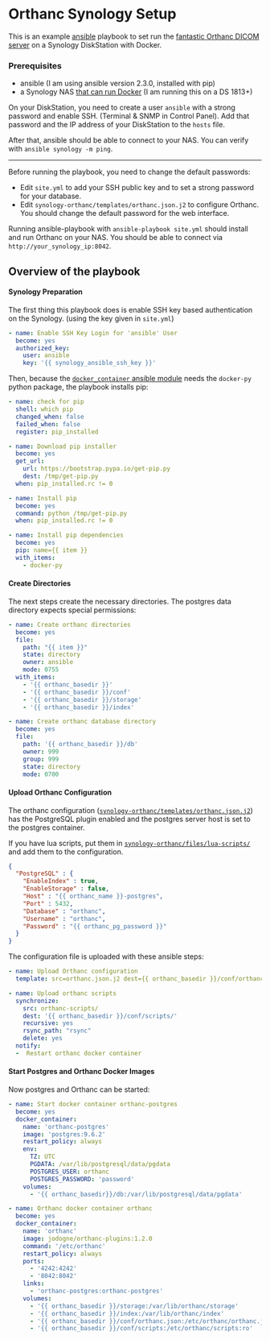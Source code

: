 # Orthanc Synology Setup

This is an example [ansible](http://docs.ansible.com/ansible/) playbook to set run the [fantastic Orthanc DICOM server](http://www.orthanc-server.com) on a Synology DiskStation with Docker.

### Prerequisites

  * ansible (I am using ansible version 2.3.0, installed with pip)
  * a Synology NAS [that can run Docker](https://www.synology.com/en-us/dsm/app_packages/Docker) (I am running this on a DS 1813+)

On your DiskStation, you need to create a user `ansible` with a strong password and enable SSH. (Terminal & SNMP in Control Panel).
Add that password and the IP address of your DiskStation to the `hosts` file.

After that, ansible should be able to connect to your NAS. You can verify with `ansible synology -m ping`.

- - -

Before running the playbook, you need to change the default passwords:

  * Edit `site.yml` to add your SSH public key and to set a strong password for your database.
  * Edit `synology-orthanc/templates/orthanc.json.j2` to configure Orthanc. You should change the default password for the web interface.


Running ansible-playbook with `ansible-playbook site.yml` should install and run Orthanc on your NAS.  You should be able to connect via `http://your_synology_ip:8042`.


## Overview of the playbook


#### Synology Preparation

The first thing this playbook does is enable SSH key based authentication on the Synology. (using the key given in `site.yml`)

```yaml
- name: Enable SSH Key Login for 'ansible' User
  become: yes
  authorized_key:
    user: ansible
    key: '{{ synology_ansible_ssh_key }}'
```

Then, because the [`docker_container` ansible module](https://docs.ansible.com/ansible/docker_container_module.html) needs the `docker-py` python package, the playbook installs pip:

```yaml
- name: check for pip
  shell: which pip
  changed_when: false
  failed_when: false
  register: pip_installed

- name: Download pip installer
  become: yes
  get_url:
    url: https://bootstrap.pypa.io/get-pip.py
    dest: /tmp/get-pip.py
  when: pip_installed.rc != 0

- name: Install pip
  become: yes
  command: python /tmp/get-pip.py
  when: pip_installed.rc != 0

- name: Install pip dependencies
  become: yes
  pip: name={{ item }}
  with_items:
    - docker-py
```

#### Create Directories

The next steps create the necessary directories. The postgres data directory expects special permissions:

```yaml
- name: Create orthanc directories
  become: yes
  file:
    path: "{{ item }}"
    state: directory
    owner: ansible
    mode: 0755
  with_items:
    - '{{ orthanc_basedir }}'
    - '{{ orthanc_basedir }}/conf'
    - '{{ orthanc_basedir }}/storage'
    - '{{ orthanc_basedir }}/index'

- name: Create orthanc database directory
  become: yes
  file:
    path: '{{ orthanc_basedir }}/db'
    owner: 999
    group: 999
    state: directory
    mode: 0700
```

#### Upload Orthanc Configuration

The orthanc configuration ([`synology-orthanc/templates/orthanc.json.j2`](roles/synology-orthanc/templates/orthanc.json.j2)) has the PostgreSQL plugin enabled and the postgres server host is set to the postgres container.

If you have lua scripts, put them in [`synology-orthanc/files/lua-scripts/`](roles/synology-orthanc/files/lua-scripts) and add them to the configuration.


```json
{
  "PostgreSQL" : {
    "EnableIndex" : true,
    "EnableStorage" : false,
    "Host" : "{{ orthanc_name }}-postgres",
    "Port" : 5432,
    "Database" : "orthanc",
    "Username" : "orthanc",
    "Password" : "{{ orthanc_pg_password }}"
  }
}
```

The configuration file is uploaded with these ansible steps:

```yaml
- name: Upload Orthanc configuration
  template: src=orthanc.json.j2 dest={{ orthanc_basedir }}/conf/orthanc.json

- name: Upload orthanc scripts
  synchronize:
    src: orthanc-scripts/
    dest: '{{ orthanc_basedir }}/conf/scripts/'
    recursive: yes
    rsync_path: "rsync"
    delete: yes
  notify:
  -  Restart orthanc docker container
```


#### Start Postgres and Orthanc Docker Images

Now postgres and Orthanc can be started:

```yaml
- name: Start docker container orthanc-postgres
  become: yes
  docker_container:
    name: 'orthanc-postgres'
    image: 'postgres:9.6.2'
    restart_policy: always
    env:
      TZ: UTC
      PGDATA: /var/lib/postgresql/data/pgdata
      POSTGRES_USER: orthanc
      POSTGRES_PASSWORD: 'password'
    volumes:
      - '{{ orthanc_basedir}}/db:/var/lib/postgresql/data/pgdata'
```


```yaml
- name: Orthanc docker container orthanc
  become: yes
  docker_container:
    name: 'orthanc'
    image: jodogne/orthanc-plugins:1.2.0
    command: '/etc/orthanc'
    restart_policy: always
    ports:
      - '4242:4242'
      - '8042:8042'
    links:
      - 'orthanc-postgres:orthanc-postgres'
    volumes:
      - '{{ orthanc_basedir }}/storage:/var/lib/orthanc/storage'
      - '{{ orthanc_basedir }}/index:/var/lib/orthanc/index'
      - '{{ orthanc_basedir }}/conf/orthanc.json:/etc/orthanc/orthanc.json:ro'
      - '{{ orthanc_basedir }}/conf/scripts:/etc/orthanc/scripts:ro'
```
